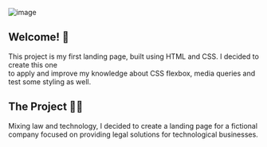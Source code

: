 ![image](https://user-images.githubusercontent.com/110556268/199816435-10fbe2c1-b32e-48a5-882c-975152c6c1d9.png)

<h2> Welcome! 👋 </h2>

<p>This project is my first landing page, built using HTML and CSS. I decided to create this one <br>
to apply and improve my knowledge about CSS flexbox, media queries and test some styling as well. </p>

<h2> The Project 👨‍💻 </h2>

<p> Mixing law and technology, I decided to create a landing page for a fictional company focused on providing legal solutions for technological businesses. <p>
